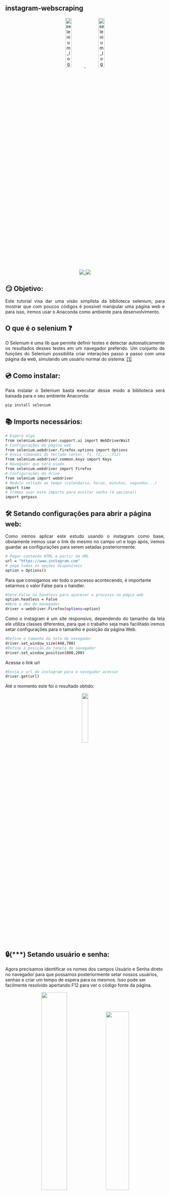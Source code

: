 ## instagram-webscraping

<p align="center">
<a href='https://www.selenium.dev/'>
<img width="20%" alt="selenium_logo_large" src="https://user-images.githubusercontent.com/42920754/82577481-6bbe7b80-9b61-11ea-997e-840983ab05fd.png">
<a/>
 <a href='https://www.anaconda.com/'>
<img width="20%" alt="selenium_logo_large" src="https://user-images.githubusercontent.com/42920754/82577832-ee473b00-9b61-11ea-85c5-58011d17b0e8.PNG">
<a/>
<p/>
 
<p align="center">
<a href="https://github.com/SeleniumHQ/selenium">
<img src="https://img.shields.io/badge/built%20with-Selenium-yellow.svg" />
</a>
<a href="https://www.python.org/">
<img src="https://img.shields.io/badge/built%20with-Python3-red.svg" />
</a>
<p/>

## 😏 Objetivo:
<p align='Justify'>
Este tutorial visa dar uma visão simplista da biblioteca selenium, para mostrar que com poucos códigos é possível manipular uma página web e para isso, iremos usar o Anaconda como ambiente para desenvolvimento.
<p/>

## O que é o selenium ❓
<p align='Justify'>
O Selenium é uma lib que permite definir testes e detectar automaticamente os resultados desses testes em um navegador preferido. Um conjunto de funções do Selenium possibilita criar interações passo a passo com uma página da web, simulando um usuário normal do sistema.
<a href='https://www.browserstack.com/guide/python-selenium-to-run-web-automation-test'>[1]<a/>
<p/>
 
## 💿 Como instalar:
<p align='Justify'>
Para instalar o Selenium basta executar desse modo a biblioteca será baixada para o seu ambiente Anaconda: <br>
<p/>

```sh
pip install selenium
```

## 📚 Imports necessários:
```sh
# Espera algo
from selenium.webdriver.support.ui import WebDriverWait
# Configurações da página web
from selenium.webdriver.firefox.options import Options
# Envia comandos do teclado (enter, f1, f2,...,f12)
from selenium.webdriver.common.keys import Keys
# Navegador que será usado
from selenium.webdriver import Firefox
# Configurações do drive
from selenium import webdriver
# Modulo voltado ao tempo (calendario, horas, minutos, segundos...)
import time
# Iremos usar este importe para ocultar senha (é opcional)
import getpass 
```

## 🛠️ Setando configurações para abrir a página web:
<p align='Justify'>
Como iremos aplicar este estudo usando o instagram como base, obviamente iremos usar o link do mesmo no campo url e logo após, iremos guardar as configurações para serem setadas posteriormente.
<p/>

```sh
# Pegar conteúdo HTML a partir da URL
url = "https://www.instagram.com"
# pega todas as opções disponíveis
option = Options()
```

Para que consigamos ver todo o processo acontecendo, é importante setarmos o valor False para o handler.

```sh
#Sete False no handless para aparecer o processo na págia web
option.headless = False
#Abre a aba do navegador
driver = webdriver.Firefox(options=option)
```

<p align='Justify'>
Como o instagram é um site responsivo, dependendo do tamanho da tela ele utiliza classes diferentes, para que o trabalho seja mais facilitado iremos setar configurações para o tamanho e posição da página Web.
<p/>

```sh
#Define o tamanho da tela do navegador
driver.set_window_size(448,708)
#Define a posição da janela do navegador
driver.set_window_position(800,200)
```

Acessa o link url

```sh
#Envia o url do instagram para o navegador acessar
driver.get(url)
```

Até o momento este foi o resultado obtido: <br>
<p align="center">
<img src='https://user-images.githubusercontent.com/42920754/82556741-baa7e900-9b40-11ea-9db0-68f9c434cd95.PNG' width='20%'>
<p/>


## 🔒(***) Setando usuário e senha:

Agora precisamos identificar os nomes dos campos Usuário e Senha direto no navegador para que possamos posteriormente setar nossos usuários,  senhas e criar um tempo de espera para os mesmos.
Isso pode ser facilmente resolvido apertando F12 para ver o código fonte da página.

<p align="center">
<img src='https://user-images.githubusercontent.com/42920754/82558320-c812a280-9b43-11ea-9c0d-aec58d9e037a.PNG' width='40%'>
<img src='https://user-images.githubusercontent.com/42920754/82558322-c8ab3900-9b43-11ea-8a61-74644cc5e0f3.PNG' width='38%'>
<p/>

Vamos primeiramente definir uma função que fará uma busca pelo elemento "username", para isso usamos find_element_by_name("username"), que procura tags HTML pelo nome:


```sh
def esperar_campo(firefox):
  return driver.find_element_by_name("username")
  ```
  
<p align='Justify'>
Em seguida, usaremos o WebDriverWait(driver, 5), sendo DRIVER as configurações da página web e escolhemos 5s como o tempo de espera caso a função "espera_campo()" retornar com êxito:
<p/>

```sh
carregando = WebDriverWait(driver, 5).until(esperar_campo)
```

E por fim, iremos completar os campos usuário e senha:
<br>
Para isso, e iremos usar as funções 

   <ul> 
        <li>driver.find_element_by_name() -> Encontrar o campo especificado com o nome. </li> 
        <li>clear() -> Apagar qualquer dado que esteja contido no campo.</li> 
        <li>send_keys() -> Envia a string para o campo encontrado.</li> 
    </ul>
    

Ficando do seguinte modo para o campo usuário.
 
```sh
# Insere usuário no campo
name_campo = driver.find_element_by_name("username")
name_campo.clear()
name_campo.send_keys("Coloque aqui o seu usuário")
```

O mesmo se repete para o campo password.

```sh
# Insere senha no campo
senha_campo = driver.find_element_by_name("password")
senha_campo.clear()
senha_campo.send_keys("Coloque aqui a sua senha")
```
E por fim aperta ENTER para entrar no instagram

```sh
senha_campo.send_keys(Keys.ENTER)
```

<h4> Desse modo, conseguimos obter o seguinte resultado: <h4/>

<br>
<img src='https://user-images.githubusercontent.com/42920754/82576316-16ce3580-9b60-11ea-826a-2379f22ad601.gif' width='20%'>

## ❗ Retirar notificação:

<p align='Justify'>
Com o resultado a cima conseguimos perceber o surgimento de uma janela JavaScript que irá aparecer sempre que o instagram for aberto pela primeira vez na sessão. O Selenium possue métodos para fechar janelas <a href='https://www.techbeamers.com/handle-alert-popup-selenium-python/'>(pode conferir mais aqui)<a/>, porém, vamos ver como fazer isso usando as funções que usamos até o momento.

Inicialmente, precisamos pegar as referências da janela pois vamos usar xpath, que nada mais é do que um conjunto de regras de sintaxe para definir partes de um documento XML, para seleciona-la e armazenar em variáveis. <a href='http://www.macoratti.net/vb_xpath.htm'>[2]<a/>
<p/>

<p align="center">
<img src='https://user-images.githubusercontent.com/42920754/82602072-e352d180-9b86-11ea-8e2f-02762d23d2e8.PNG' width='40%'>
<img src='https://user-images.githubusercontent.com/42920754/82603081-6d4f6a00-9b88-11ea-952c-a57bcc5cd999.PNG' width='39.5%'>
<p/>

```sh
#Variáveis que vou precisar, elas trazem informações do código da página! 
dialog_box = "//div[@class='piCib']"
button_dialog_box = "//button[@class='aOOlW   HoLwm ']"
```

Após, criaremos uma função similar a função ***esperar_campo()***, e ela será chamada de ***espera_dialog()*** e irá retornar retornar uma resposta quando a dialog box carregar.

```sh
# Funcao para esperar caso a caixa de diálogo ainda não seja encontrada, e espera 5s se for.
def espera_dialog(firefox):
  return driver.find_element_by_xpath(dialog_box)
```

Espera até a função ***espera_dialog()*** retornar um resultado, significando que a caixa de dialogo carregou.

```sh
esperando_jane_dialog = WebDriverWait(driver, 10).until(espera_dialog)
```

Damos um click no botão ***"Agora não"***.

```sh
driver.find_element_by_xpath(button_dialog_box).click()
```

<p align="center">
<img src='https://user-images.githubusercontent.com/42920754/82611072-0cc72980-9b96-11ea-93d7-db3a2f04b923.gif' width='30%'>
<p/>

## 👀 Visualizar Story's:
Como já foi visto, o primeito passo é conseguir o endereço do botão de acesso aos storys e logo após, o botão para passar o story.

<p align="center">
<img src='https://user-images.githubusercontent.com/42920754/82616860-d1802700-9ba4-11ea-9245-dc6581b51978.gif' width='30%'>
<br>
<img src='https://user-images.githubusercontent.com/42920754/82691749-c5dc4100-9c34-11ea-804f-2b8f1c41eefd.png' width='44.3%'>
<img src='https://user-images.githubusercontent.com/42920754/82691745-c4ab1400-9c34-11ea-855e-89ab41d7bdd8.png' width='40.594%'>
<p/>


<p align="justify">
Em testes, foram encontrados duas classes para os botões que precisamos, <b> class='jZyv1  H-yu6' e @class='OE3OK ' </b>, tais classes mudam de acordo com o tamanho da tela. Sendo assim, pegaremos ambas para trabalhar mesmo não tendo necessidade já que criamos uma tela 448x708 o que significa que poderemos usar somente o <b> @class='OE3OK ' </b>.
<p/>

```sh
#Variáveis do tamanho da tela
window_big = "//button[@class='jZyv1  H-yu6']"
window_little = "//button[@class='OE3OK ']"
```

O selenium possue um método chamado Click() utilizado, como o próprio nome já diz, para dar Click em um elemento. Iremos utilizar esse método para abrir os storys.

```sh
# Procedimento: Aperta para abrir um story
def open_story ():
    try:
     #Tela Reduzida
     driver.find_element_by_xpath(window_little).click()
    except:
     #Tela Maximizada   
     driver.find_element_by_xpath(window_big).click()
```
Agora, temos um botão que podemos usar para abrir os storys:

```sh
#Abre o story
open_story()
```
<p align="justify">
Agora, por que não criamos uma função para ir passando os storys enquanto a janela de story estiver aberta ?
Pode parecer totalmente inútil, mas para algumas pessoas e trabalhos pode vir a ser útil.
Para isso, pegamos a referência a página do story para saber quando estamos ou não dentro de um story e do botão de passar visto anteriormente.
<p/>

```sh
#window_story: Diz se os story's ainda estão abertos
window_story ="//section[@class='_8XqED  carul']"
#button_story_pass: É o endereço do botão para passar o story
button_story_pass ="//button[@class='ow3u_']"
```

Criamos um laço de repetição que recebe diretamente o valor True, para fazer o processo indefinidamente. 
<br>
É isso que o nosso código está dizendo:
<br>
*"Enquanto tiver story, tente apertar o botão para passar e espere 0.2seg, se der erro significa que acabou os story's, sendo assim, espere 1seg e abra novamente o story."* 


```sh
#Abre os story's e vai passando
while(True):
    # Enquanto ainda tiver story, tente apertar no botão, se der erro, espere
    try:
        while(driver.find_element_by_xpath(window_story)):
            driver.find_element_by_xpath(button_story_pass).click()
            time.sleep(0.2)
    except Exception as e:
        time.sleep(1)
        #espera_story_func(firefox)
        #esperando_story = WebDriverWait(driver, 5).until(espera_story_func)
        open_story()
```

**Este é o resultado do programa em execução:**
<p align="center">
<img src='https://user-images.githubusercontent.com/42920754/82492237-3e6bc200-9abc-11ea-8213-ede82c7504db.gif' width='30%'>
<p/>

## ❤️ Curte automaticamente publicações no instagram:

Para esta funcionalidade nos precisamos compreender um pouco melhor o funcionamento do instagram.
<br>

- Todas as publicações ficam dentro de um flexbox.

<p align="center">
<img src='https://user-images.githubusercontent.com/42920754/82713199-83c8f480-9c60-11ea-9097-c0aa20f7fc36.PNG' width='80%'>
<p/>

- E cada post fica dentro de um article.


<p align="center">
<img src='https://user-images.githubusercontent.com/42920754/82713519-9db70700-9c61-11ea-9371-a002d6be0931.png' width='80%'>
<p/>

<p align="justify"> 
Logo, se faz necessário descrever o caminho que se deve percorrer até chegar no botão que deve ser clicado. Para isso, iremos recorrer a um recurso do navegador e para usa-lo basta selecionar com o botão direito do mouse a linha a qual desejamos conseguir o endereço.
<p/>

<p align="center">
<img src='https://user-images.githubusercontent.com/42920754/82713272-c68acc80-9c60-11ea-8108-29006c609dbc.png' width='80%'>
<p/>

Fazendo isso, conseguiremos o seguinte resultado:
Para saber mais sobre Seletores Css <a href='https://developer.mozilla.org/pt-BR/docs/Web/CSS/:nth-child'>clique aqui</>

```sh
article._8Rm4L:nth-child(1) > div:nth-child(3) > section:nth-child(1) > span:nth-child(1) > button:nth-child(1)
```
<p align="justify">
Mas desse modo, conseguiremos selecionar somente o primeiro resultado a cada 8 ou 9 elementos e não é o que queremos. Para resolver este impasse, precisamos especificar mais qual elemento queremos selecionar, e neste caso são todos os elementos que não estão curtidos.
Podemos observer logo a baixo que um elemento muda dependendo do estado da publicação:
<p/>

<p align="center">
<img src='https://user-images.githubusercontent.com/42920754/82716761-8f6fe780-9c6f-11ea-8f00-5379b542121a.png' width='80%'>
<p/>

Sendo assim, precisamos inserir esta condição no nosso código, ficando do seguinte modo:

```sh
article._8Rm4L:nth-child(1n) > div:nth-child(3) > section:nth-child(1) > span:nth-child(1) > button:nth-child(1) > svg:nth-child(1)[aria-label='Curtir']
```

<p align="justify">
Agora, vamos criar uma função chamada <b> curte_publicacoes() <b/> com um <b> Try Catch <b/> para curtir os elementos encontrados e em caso de alguma excessão, usamos o atributo <b> PASS <b/> que significa passar, ou seja, deixa passar a ocorrência.
<p/>

```sh
def curte_publicacoes():
    try:
        driver.find_element_by_css_selector("article._8Rm4L:nth-child(1n) > div:nth-child(3) > section:nth-child(1) > span:nth-child(1) > button:nth-child(1) > svg:nth-child(1)[aria-label='Curtir']").click()
    except Exception as e:
        pass
```
<p align="justify">
E por fim, criamos um While com o valor True, para roda-lo indefinidamente, dentro, iremos criar um acumulador chamado de aux (auxiliar), que crescera em 100 a cada volta completa. Usaremos a função de manipulação de Script do selenium (driver.execute_script()) para manipular o scroll roll da página, e para isso usaremos uma função em Script que pode ser chamada assim -> window.scrollTo(Horizontal,Vertical), e logo em seguida, chamaremos a função criada anteriormente, deixando o código do seguinte modo:
<p/>

```sh    
#Desde página
aux = 1
while(True):
    aux += 100
    driver.execute_script(f'window.scrollTo(0,{aux})')
    curte_publicacoes()            
```

- O resultado final:

<p align="center">
<img src='https://user-images.githubusercontent.com/42920754/82489811-9e606980-9ab8-11ea-93f2-ffed391c5c37.gif' width='30%'>
<p/>

## :memo: License

This project is under the MIT license. See the [LICENSE](https://github.com/gusoliveira/webscraping-instagram/blob/master/LICENSE) for more information.

Made with by gusoliveira21 :wave: [Get in touch!](https://www.linkedin.com/in/gustavo-dami%C3%A3o-magina-de-oliveira-492b0015b/)



## ☕ Donation

Se este projeto lhe ajudou de alguma forma não esqueça de contribuir para o café desse dev! :)

[![paypal](https://www.paypalobjects.com/en_US/i/btn/btn_donateCC_LG.gif)](https://www.paypal.com/cgi-bin/webscr?cmd=_s-xclick&hosted_button_id=P87GHQLSDSJU2&source=url)
